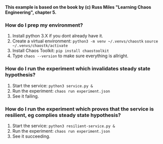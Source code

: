 **This example is based on the book by (c) Russ Miles "Learning Chaos Engineering", chapter 5.**

### How do I prep my environment?
1. Install python 3.X if you dont already have it.
2. Create a virtual environment: 
`python3 -m venv ~/.venvs/chaostk`
`source ~/.venvs/chaostk/activate`
3. Install Chaos Toolkit:
`pip install chaostoolkit`
4. Type `chaos --version` to make sure everything is allright.

### How do I run the experiment which invalidates steady state hypothesis?
1. Start the service:
`python3 service.py &`
2. Run the experiment:
`chaos run experiment.json`
3. See it failing.

### How do I run the experiment which proves that the service is resilient, eg complies steady state hypothesis?
1. Start the service:
`python3 resilient-service.py &`
2. Run the experiment:
`chaos run experiment.json`
3. See it succeeding.

